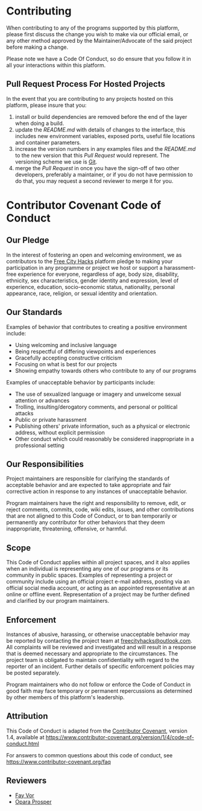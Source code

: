 # Contributing

When contributing to any of the programs supported by this platform, please first discuss the change you wish to make via our official email, or any other method approved by the Maintainer/Advocate of the said project before making a change. 

Please note we have a Code Of Conduct, so do ensure that you follow it in all your interactions within this platform.

## Pull Request Process For Hosted Projects

In the event that you are contributing to any projects hosted on this platform, please insure that you:

1. install or build dependencies are removed before the end of the layer when doing a 
   build.
2. update the *README.md* with details of changes to the interface, this includes new environment    variables, exposed ports, useful file locations and container parameters.
3. increase the version numbers in any examples files and the *README.md* to the new version that    this *Pull Request* would represent. The versioning scheme we use is [Git](http://git-scm.com/).
4. merge the *Pull Request* in once you have the sign-off of two other developers, preferably a maintainer, or if you do not have permission to do that, you may request a second reviewer to merge it for you.

# Contributor Covenant Code of Conduct

## Our Pledge

In the interest of fostering an open and welcoming environment, we as contributors to the [Free City Hacks](https://github.com/freecityhacks) platform pledge to making your participation in any programme or project we host or support a harassment-free experience for everyone, regardless of age, body size, disability, ethnicity, sex characteristics, gender identity and expression, level of experience, education, socio-economic status, nationality, personal appearance, race, religion, or sexual identity and orientation.

## Our Standards

Examples of behavior that contributes to creating a positive environment include:

* Using welcoming and inclusive language
* Being respectful of differing viewpoints and experiences
* Gracefully accepting constructive criticism
* Focusing on what is best for our projects
* Showing empathy towards others who contribute to any of our programs

Examples of unacceptable behavior by participants include:

* The use of sexualized language or imagery and unwelcome sexual attention or advances
* Trolling, insulting/derogatory comments, and personal or political attacks
* Public or private harassment
* Publishing others' private information, such as a physical or electronic address, without         explicit permission
* Other conduct which could reasonably be considered inappropriate in a professional setting

## Our Responsibilities

Project maintainers are responsible for clarifying the standards of acceptable behavior and are expected to take appropriate and fair corrective action in response to any instances of unacceptable behavior.

Program maintainers have the right and responsibility to remove, edit, or reject comments, commits, code, wiki edits, issues, and other contributions that are not aligned to this Code of Conduct, or to ban temporarily or permanently any contributor for other behaviors that they deem inappropriate, threatening, offensive, or harmful.

## Scope

This Code of Conduct applies within all project spaces, and it also applies when an individual is representing any one of our programs or its community in public spaces. Examples of representing a project or community include using an official project e-mail address, posting via an official social media account, or acting as an appointed representative at an online or offline event. Representation of a project may be further defined and clarified by our program maintainers.

## Enforcement

Instances of abusive, harassing, or otherwise unacceptable behavior may be reported by contacting the project team at [freecityhacks@outlook.com](mailto://freecityhacks@outlook.com). All complaints will be reviewed and investigated and will result in a response that is deemed necessary and appropriate to the circumstances. The project team is obligated to maintain confidentiality with regard to the reporter of an incident. Further details of specific enforcement policies may be posted separately.

Program maintainers who do not follow or enforce the Code of Conduct in good faith may face temporary or permanent repercussions as determined by other members of this platform's leadership.

## Attribution

This Code of Conduct is adapted from the [Contributor Covenant][homepage], version 1.4,
available at https://www.contributor-covenant.org/version/1/4/code-of-conduct.html

[homepage]: https://www.contributor-covenant.org

For answers to common questions about this code of conduct, see
https://www.contributor-covenant.org/faq

## Reviewers

* [Fay Vor](https://github.com/phavor)
* [Opara Prosper](https://github.com/OPARA-PROSPER)
